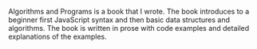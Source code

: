 Algorithms and Programs is a book that I wrote. The book introduces to a beginner first JavaScript syntax and then basic data structures and algorithms. The book is written in prose with code examples and detailed explanations of the examples. 
